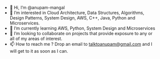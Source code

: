- 👋 Hi, I’m @anupam-mangal
- 👀 I’m interested in Cloud Architecture, Data Structures, Algorithms, Design Patterns, System Design, AWS, C++, Java, Python and Microservices.
- 🌱 I’m currently learning AWS, Python, System Design and Microservices
- 💞️ I’m looking to collaborate on projects that provide exposure to any or all of my areas of interest.
- 📫 How to reach me ? Drop an email to talktoanupam@gmail.com and I will get to it as soon as I can.

<!---
anupam-mangal/anupam-mangal is a ✨ special ✨ repository because its `README.md` (this file) appears on your GitHub profile.
You can click the Preview link to take a look at your changes.
--->
